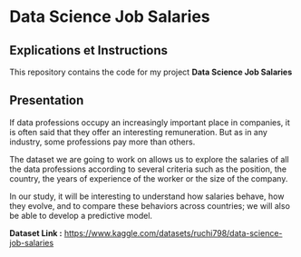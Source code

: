# Data Science Job Salaries


## Explications et Instructions

This repository contains the code for my project **Data Science Job Salaries**

## Presentation

If data professions occupy an increasingly important place in companies, it is often said that they offer an interesting remuneration. But as in any industry, some professions pay more than others.

The dataset we are going to work on allows us to explore the salaries of all the data professions according to several criteria such as the position, the country, the years of experience of the worker or the size of the company.

In our study, it will be interesting to understand how salaries behave, how they evolve, and to compare these behaviors across countries; we will also be able to develop a predictive model.

**Dataset Link :** https://www.kaggle.com/datasets/ruchi798/data-science-job-salaries
